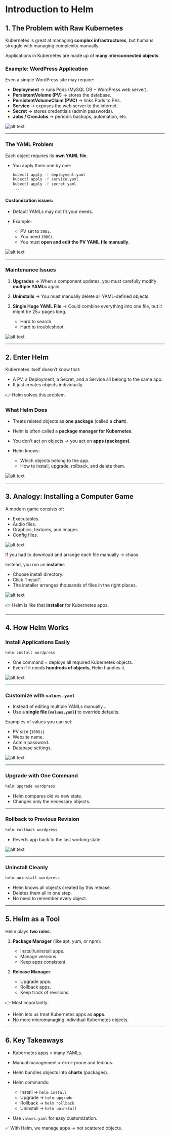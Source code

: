 

# Introduction to Helm

## 1. The Problem with Raw Kubernetes

Kubernetes is great at managing **complex infrastructures**, but humans struggle with managing complexity manually.

Applications in Kubernetes are made up of **many interconnected objects**.

### Example: WordPress Application

Even a simple WordPress site may require:

* **Deployment** → runs Pods (MySQL DB + WordPress web server).
* **PersistentVolume (PV)** → stores the database.
* **PersistentVolumeClaim (PVC)** → links Pods to PVs.
* **Service** → exposes the web server to the internet.
* **Secret** → stores credentials (admin passwords).
* **Jobs / CronJobs** → periodic backups, automation, etc.

![alt text](../02-class-what-is-helm/image.png)

---

### The YAML Problem

Each object requires its **own YAML file**.

* You apply them one by one:

  ```bash
  kubectl apply -f deployment.yaml
  kubectl apply -f service.yaml
  kubectl apply -f secret.yaml
  ...
  ```

#### Customization issues:

* Default YAMLs may not fit your needs.
* Example:

  * PV set to `20Gi`.
  * You need `100Gi`.
  * You must **open and edit the PV YAML file manually**.

![alt text](../02-class-what-is-helm/image-1.png)

---

### Maintenance Issues

1. **Upgrades** → When a component updates, you must carefully modify **multiple YAMLs** again.
2. **Uninstalls** → You must manually delete all YAML-defined objects.
3. **Single Huge YAML File** → Could combine everything into one file, but it might be 25+ pages long.

   * Hard to search.
   * Hard to troubleshoot.

![alt text](../02-class-what-is-helm/image-2.png)

---

## 2. Enter Helm

Kubernetes itself doesn’t know that:

* A PV, a Deployment, a Secret, and a Service all belong to the same app.
* It just creates objects individually.

👉 Helm solves this problem.

### What Helm Does

* Treats related objects as **one package** (called a **chart**).
* Helm is often called a **package manager for Kubernetes**.
* You don’t act on objects → you act on **apps (packages)**.
* Helm knows:

  * Which objects belong to the app.
  * How to install, upgrade, rollback, and delete them.

![alt text](../02-class-what-is-helm/image-3.png)

---

## 3. Analogy: Installing a Computer Game

A modern game consists of:

* Executables.
* Audio files.
* Graphics, textures, and images.
* Config files.

![alt text](../02-class-what-is-helm/image-4.png)

If you had to download and arrange each file manually → chaos.

Instead, you run an **installer**:

* Choose install directory.
* Click “Install”.
* The installer arranges thousands of files in the right places.

![alt text](../02-class-what-is-helm/image-5.png)

👉 Helm is like that **installer** for Kubernetes apps.

---

## 4. How Helm Works

### Install Applications Easily

```bash
helm install wordpress
```

* One command = deploys all required Kubernetes objects.
* Even if it needs **hundreds of objects**, Helm handles it.

![alt text](../02-class-what-is-helm/image-6.png)

---

### Customize with `values.yaml`

* Instead of editing multiple YAMLs manually…
* Use a **single file (`values.yaml`)** to override defaults.

Examples of values you can set:

* PV size (`100Gi`).
* Website name.
* Admin password.
* Database settings.

![alt text](../02-class-what-is-helm/image-7.png)

---

### Upgrade with One Command

```bash
helm upgrade wordpress
```

* Helm compares old vs new state.
* Changes only the necessary objects.


---

### Rollback to Previous Revision

```bash
helm rollback wordpress
```

* Reverts app back to the last working state.

![alt text](../02-class-what-is-helm/image-9.png)

---

### Uninstall Cleanly

```bash
helm uninstall wordpress
```

* Helm knows all objects created by this release.
* Deletes them all in one step.
* No need to remember every object.

---

## 5. Helm as a Tool

Helm plays **two roles**:

1. **Package Manager** (like apt, yum, or npm):

   * Install/uninstall apps.
   * Manage versions.
   * Keep apps consistent.

2. **Release Manager**:

   * Upgrade apps.
   * Rollback apps.
   * Keep track of revisions.

👉 Most importantly:

* Helm lets us treat Kubernetes apps as **apps**.
* No more micromanaging individual Kubernetes objects.

---

## 6. Key Takeaways

* Kubernetes apps = many YAMLs.
* Manual management = error-prone and tedious.
* Helm bundles objects into **charts** (packages).
* Helm commands:

  * Install → `helm install`
  * Upgrade → `helm upgrade`
  * Rollback → `helm rollback`
  * Uninstall → `helm uninstall`
* Use `values.yaml` for easy customization.

✅ With Helm, we manage apps → not scattered objects.

